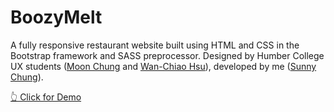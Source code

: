 # BoozyMelt

A fully responsive restaurant website built using HTML and CSS in the Bootstrap framework and SASS preprocessor. Designed by Humber College UX students (<a href="https://www.linkedin.com/in/moon-chung/" target="_blank">Moon Chung</a> and <a href="https://www.linkedin.com/in/wan-chiao-hsu/" target="_blank" >Wan-Chiao Hsu</a>), developed by me (<a href="https://www.linkedin.com/in/yatyichung/" target="_blank">Sunny Chung</a>).

<a href="https://codesunny.000webhostapp.com/assignments/Boozy%20Melt/index.html">👆 Click for Demo</a>


